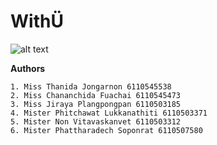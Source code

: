 # WithÜ

![alt text](https://github.com/llleyelll/withu-exceed/blob/master/img/withu-logo.png)

**Authors**

    1. Miss Thanida Jongarnon 6110545538
    2. Miss Chananchida Fuachai 6110545473
    3. Miss Jiraya Plangpongpan 6110503185
    4. Mister Phitchawat Lukkanathiti 6110503371
    5. Mister Non Vitavaskanvet 6110503312
    6. Mister Phattharadech Soponrat 6110507580